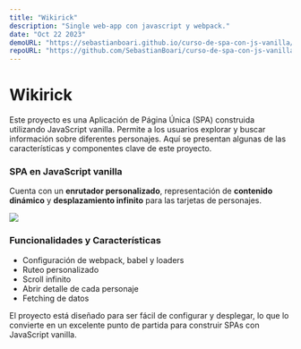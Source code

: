 ```yaml
---
title: "Wikirick"
description: "Single web-app con javascript y webpack."
date: "Oct 22 2023"
demoURL: "https://sebastianboari.github.io/curso-de-spa-con-js-vanilla/"
repoURL: "https://github.com/SebastianBoari/curso-de-spa-con-js-vanilla"
---
```


# Wikirick

Este proyecto es una Aplicación de Página Única (SPA) construida utilizando JavaScript vanilla. Permite a los usuarios explorar y buscar información sobre diferentes personajes. Aquí se presentan algunas de las características y componentes clave de este proyecto.

### SPA en JavaScript vanilla

Cuenta con un **enrutador personalizado**, representación de **contenido dinámico** y **desplazamiento infinito** para las tarjetas de personajes. 

![](https://i.imgur.com/Sm9urYu.png)

### Funcionalidades y Características

- Configuración de webpack, babel y loaders
- Ruteo personalizado
- Scroll infinito
- Abrir detalle de cada personaje
- Fetching de datos

El proyecto está diseñado para ser fácil de configurar y desplegar, lo que lo convierte en un excelente punto de partida para construir SPAs con JavaScript vanilla.